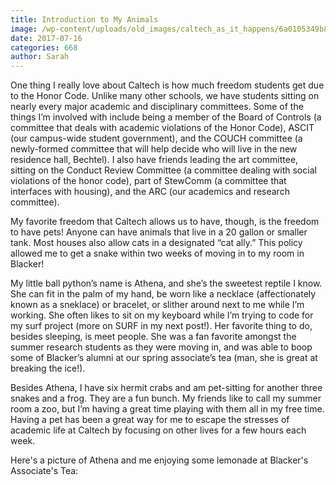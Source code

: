 ```yaml
---
title: Introduction to My Animals
image: /wp-content/uploads/old_images/caltech_as_it_happens/6a0105349b8251970b01bb09ac3c59970d.jpg
date: 2017-07-16
categories: 668
author: Sarah
---
```



One thing I really love about Caltech is how much freedom students get due to the Honor Code. Unlike many other schools, we have students sitting on nearly every major academic and disciplinary committees. Some of the things I’m involved with include being a member of the Board of Controls (a committee that deals with academic violations of the Honor Code), ASCIT (our campus-wide student government), and the COUCH committee (a newly-formed committee that will help decide who will live in the new residence hall, Bechtel). I also have friends leading the art committee, sitting on the Conduct Review Committee (a committee dealing with social violations of the honor code), part of StewComm (a committee that interfaces with housing), and the ARC (our academics and research committee).

My favorite freedom that Caltech allows us to have, though, is the freedom to have pets! Anyone can have animals that live in a 20 gallon or smaller tank. Most houses also allow cats in a designated “cat ally.” This policy allowed me to get a snake within two weeks of moving in to my room in Blacker!

My little ball python’s name is Athena, and she’s the sweetest reptile I know. She can fit in the palm of my hand, be worn like a necklace (affectionately known as a sneklace) or bracelet, or slither around next to me while I’m working. She often likes to sit on my keyboard while I’m trying to code for my surf project (more on SURF in my next post!). Her favorite thing to do, besides sleeping, is meet people. She was a fan favorite amongst the summer research students as they were moving in, and was able to boop some of Blacker’s alumni at our spring associate’s tea (man, she is great at breaking the ice!).

Besides Athena, I have six hermit crabs and am pet-sitting for another three snakes and a frog. They are a fun bunch. My friends like to call my summer room a zoo, but I’m having a great time playing with them all in my free time. Having a pet has been a great way for me to escape the stresses of academic life at Caltech by focusing on other lives for a few hours each week.

Here's a picture of Athena and me enjoying some lemonade at Blacker's Associate's Tea:

